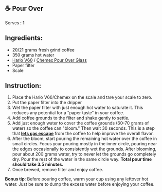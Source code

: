  ## ☕️ Pour Over

Serves : 1


## Ingredients:
- 20/21 grams fresh grind coffee 
- 350 grams hot water 
- [Hario V60](https://www.amazon.com/Hario-V60-Coffee-Pour-Bundle/dp/B011VZ8V8A) / [Chemex Pour Over Glass](https://www.amazon.com/Chemex-Classic-Pour-over-Glass-Coffeemaker/dp/B0000YWF5E/ref=sr_1_3?crid=WJC2BVTYKN81&dchild=1&keywords=chemex+pour+over+coffee+maker&qid=1590426631&s=home-garden&sprefix=chemex%2Cgarden%2C196&sr=1-3)
- Paper filter
- Scale 


## Instruction:
1. Place the Hario V60/Chemex on the scale and tare your scale to zero. 
2. Put the paper filter into the dripper 
3. Wet the paper filter with just enough hot water to saturate it. This reduces any potential for a "paper taste" in your coffee. 
4. Add coffee grounds to the filter and shake gently to settle.
5. Add just enough water to cover the coffee grounds (60-70 grams of water) so the coffee can "bloom." Then wait 30 seconds. This is a step that [**lets gas escape**](https://www.roastycoffee.com/coffee-bloom/) from the coffee to help improve the overall flavor.
6. After the bloom, start pouring the remaining hot water over the coffee in small circles. Focus your pouring mostly in the inner circle, pouring near the edges occasionally to consistently wet the grounds. After blooming, pour about 200 grams water, try to never let the grounds go completely dry. Pour the rest of the water in the same circle way. **Total pour time should take 3.5 minutes.**
7. Once brewed, remove filter and enjoy coffee. 

**Bonus tip**: Before pouring coffee, warm your cup using any leftover hot water. Just be sure to dump the excess water before enjoying your coffee. 

